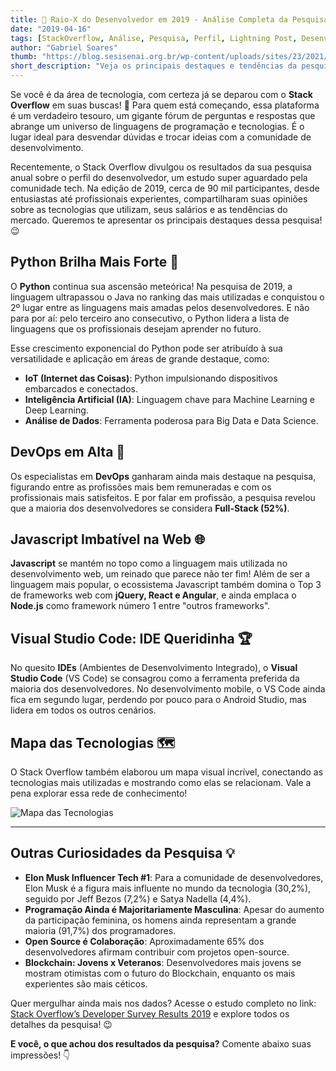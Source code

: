 ```yaml
---
title: 🚀 Raio-X do Desenvolvedor em 2019 - Análise Completa da Pesquisa Stack Overflow 👨‍💻👩‍💻
date: "2019-04-16"
tags: [StackOverflow, Análise, Pesquisa, Perfil, Lightning Post, Desenvolvedor]
author: "Gabriel Soares"
thumb: "https://blog.sesisenai.org.br/wp-content/uploads/sites/23/2021/09/shutterstock_329205053-scaled-3-1024x684.jpg"
short_description: "Veja os principais destaques e tendências da pesquisa Stack Overflow 2019 sobre o perfil dos desenvolvedores."
---
```


Se você é da área de tecnologia, com certeza já se deparou com o **Stack Overflow** em suas buscas! 🧐 Para quem está começando, essa plataforma é um verdadeiro tesouro, um gigante fórum de perguntas e respostas que abrange um universo de linguagens de programação e tecnologias. É o lugar ideal para desvendar dúvidas e trocar ideias com a comunidade de desenvolvimento.

Recentemente, o Stack Overflow divulgou os resultados da sua pesquisa anual sobre o perfil do desenvolvedor, um estudo super aguardado pela comunidade tech. Na edição de 2019, cerca de 90 mil participantes, desde entusiastas até profissionais experientes, compartilharam suas opiniões sobre as tecnologias que utilizam, seus salários e as tendências do mercado. Queremos te apresentar os principais destaques dessa pesquisa! 😉

## Python Brilha Mais Forte 🐍

O **Python** continua sua ascensão meteórica! Na pesquisa de 2019, a linguagem ultrapassou o Java no ranking das mais utilizadas e conquistou o 2º lugar entre as linguagens mais amadas pelos desenvolvedores. E não para por aí: pelo terceiro ano consecutivo, o Python lidera a lista de linguagens que os profissionais desejam aprender no futuro.

Esse crescimento exponencial do Python pode ser atribuído à sua versatilidade e aplicação em áreas de grande destaque, como:

- **IoT (Internet das Coisas)**: Python impulsionando dispositivos embarcados e conectados.
- **Inteligência Artificial (IA)**: Linguagem chave para Machine Learning e Deep Learning.
- **Análise de Dados**: Ferramenta poderosa para Big Data e Data Science.

## DevOps em Alta 🚀

Os especialistas em **DevOps** ganharam ainda mais destaque na pesquisa, figurando entre as profissões mais bem remuneradas e com os profissionais mais satisfeitos. E por falar em profissão, a pesquisa revelou que a maioria dos desenvolvedores se considera **Full-Stack (52%)**.

## Javascript Imbatível na Web 🌐

**Javascript** se mantém no topo como a linguagem mais utilizada no desenvolvimento web, um reinado que parece não ter fim! Além de ser a linguagem mais popular, o ecossistema Javascript também domina o Top 3 de frameworks web com **jQuery, React e Angular**, e ainda emplaca o **Node.js** como framework número 1 entre "outros frameworks".

## Visual Studio Code: IDE Queridinha 🏆

No quesito **IDEs** (Ambientes de Desenvolvimento Integrado), o **Visual Studio Code** (VS Code) se consagrou como a ferramenta preferida da maioria dos desenvolvedores. No desenvolvimento mobile, o VS Code ainda fica em segundo lugar, perdendo por pouco para o Android Studio, mas lidera em todos os outros cenários.

## Mapa das Tecnologias 🗺️

O Stack Overflow também elaborou um mapa visual incrível, conectando as tecnologias mais utilizadas e mostrando como elas se relacionam. Vale a pena explorar essa rede de conhecimento!

![Mapa das Tecnologias](/img/stackoverflow/tech_network-1.svg)

---

## Outras Curiosidades da Pesquisa 💡

- **Elon Musk Influencer Tech #1**: Para a comunidade de desenvolvedores, Elon Musk é a figura mais influente no mundo da tecnologia (30,2%), seguido por Jeff Bezos (7,2%) e Satya Nadella (4,4%).
- **Programação Ainda é Majoritariamente Masculina**: Apesar do aumento da participação feminina, os homens ainda representam a grande maioria (91,7%) dos programadores.
- **Open Source é Colaboração**: Aproximadamente 65% dos desenvolvedores afirmam contribuir com projetos open-source.
- **Blockchain: Jovens x Veteranos**: Desenvolvedores mais jovens se mostram otimistas com o futuro do Blockchain, enquanto os mais experientes são mais céticos.

Quer mergulhar ainda mais nos dados? Acesse o estudo completo no link: [Stack Overflow’s Developer Survey Results 2019](https://insights.stackoverflow.com/survey/2019) e explore todos os detalhes da pesquisa! 😉

**E você, o que achou dos resultados da pesquisa?** Comente abaixo suas impressões! 👇

